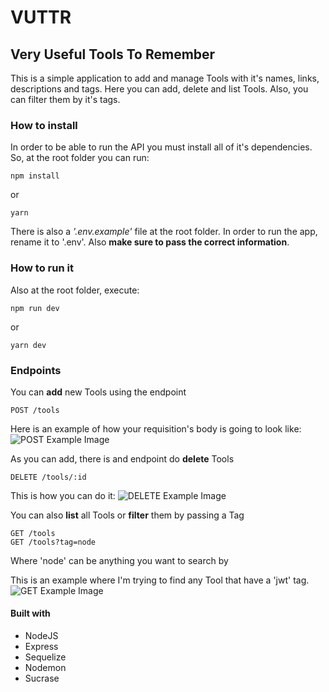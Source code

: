 # VUTTR
## Very Useful Tools To Remember

This is a simple application to add and manage Tools with it's names, links, descriptions and tags. 
Here you can add, delete and list Tools. Also, you can filter them by it's tags.

### How to install
In order to be able to run the API you must install all of it's dependencies. So, at the root folder you can run:

```
npm install
```
or
```
yarn
```

There is also a *'.env.example'* file at the root folder. In order to run the app, rename it to '.env'. Also **make sure to pass the correct information**.


### How to run it
Also at the root folder, execute:

```
npm run dev
```
or
```
yarn dev
```

### Endpoints

You can **add** new Tools using the endpoint
```
POST /tools
```
Here is an example of how your requisition's body is going to look like:
![POST Example Image](https://github.com/lliuti/bossabox-vuttr/blob/master/content/Add-Tool-Example.png)

As you can add, there is and endpoint do **delete** Tools
```
DELETE /tools/:id
```
This is how you can do it:
![DELETE Example Image](https://github.com/lliuti/bossabox-vuttr/blob/master/content/Delete-Tool-Example.png)

You can also **list** all Tools or **filter** them by passing a Tag
```
GET /tools
GET /tools?tag=node
```
Where 'node' can be anything you want to search by

This is an example where I'm trying to find any Tool that have a 'jwt' tag.
![GET Example Image](https://github.com/lliuti/bossabox-vuttr/blob/master/content/Find-Tool-Example.png)

#### Built with
* NodeJS
* Express
* Sequelize
* Nodemon
* Sucrase